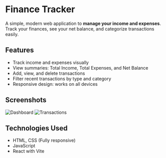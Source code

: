 # Finance Tracker

A simple, modern web application to **manage your income and expenses**. Track your finances, see your net balance, and categorize transactions easily.

## Features

- Track income and expenses visually
- View summaries: Total Income, Total Expenses, and Net Balance
- Add, view, and delete transactions
- Filter recent transactions by type and category
- Responsive design: works on all devices

## Screenshots

![Dashboard](./screenshot-dashboard.jpg)
![Transactions](./screenshot-transactions.jpg)

## Technologies Used

- HTML, CSS (Fully responsive)
- JavaScript
- React with Vite
